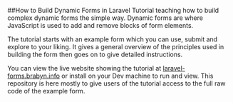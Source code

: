 ##How to Build Dynamic Forms in Laravel
Tutorial teaching how to build complex dynamic forms the simple way. Dynamic forms are where JavaScript
is used to add and remove blocks of form elements.

The tutorial starts with an example form which you can use, submit and explore to your liking. It gives a 
general overview of the principles used in building the form then goes on to give detailed instructions.

You can view the live website showing the tutorial at 
[laravel-forms.brabyn.info](https://laravel-forms.brabyn.info/) or install on 
your Dev machine to run and view. This repository is here mostly to give users of the tutorial access to
the full raw code of the example form.